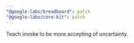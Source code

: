 ```yaml
---
"@google-labs/breadboard": patch
"@google-labs/core-kit": patch
---
```


Teach invoke to be more accepting of uncertainty.
